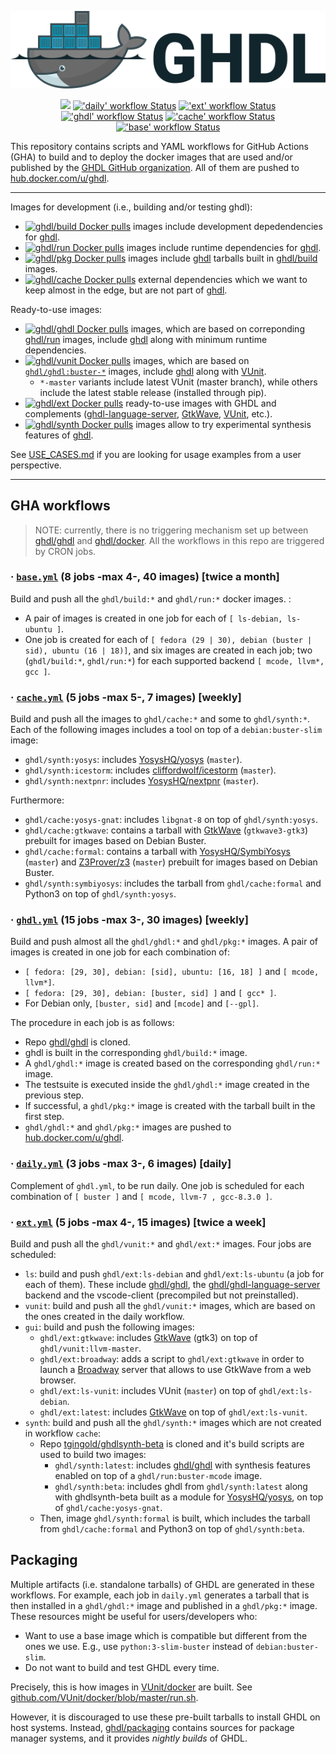 <p align="center">
  <img src="./logo.png"/>
</p>

<p align="center">
<!--
  <a title="Read the Docs" href="http://ghdl.readthedocs.io"><img src="https://img.shields.io/readthedocs/ghdl.svg?longCache=true&style=flat-square&logo=read-the-docs&logoColor=e8ecef"></a><!--
  -->
  <a title="Join the chat at https://gitter.im/ghdl1/Lobby" href="https://gitter.im/ghdl1/Lobby?utm_source=badge&utm_medium=badge&utm_campaign=pr-badge&utm_content=badge"><img src="https://img.shields.io/badge/chat-on%20gitter-4db797.svg?longCache=true&style=flat-square&logo=gitter&logoColor=e8ecef"></a><!--
  -->
  <a title="'daily' workflow Status" href="https://github.com/ghdl/docker/actions"><img alt="'daily' workflow Status" src="https://github.com/ghdl/docker/workflows/daily/badge.svg"></a><!--
  -->
  <a title="'ext' workflow Status" href="https://github.com/ghdl/docker/actions"><img alt="'ext' workflow Status" src="https://github.com/ghdl/docker/workflows/ext/badge.svg"></a><!--
  -->
  <a title="'ghdl' workflow Status" href="https://github.com/ghdl/docker/actions"><img alt="'ghdl' workflow Status" src="https://github.com/ghdl/docker/workflows/ghdl/badge.svg"></a><!--
  -->
  <a title="'cache' workflow Status" href="https://github.com/ghdl/docker/actions"><img alt="'cache' workflow Status" src="https://github.com/ghdl/docker/workflows/cache/badge.svg"></a><!--
  -->
  <a title="'base' workflow Status" href="https://github.com/ghdl/docker/actions"><img alt="'base' workflow Status" src="https://github.com/ghdl/docker/workflows/base/badge.svg"></a><!--
  -->
</p>

This repository contains scripts and YAML workflows for GitHub Actions (GHA) to build and to deploy the docker images that are used and/or published by the [GHDL GitHub organization](https://github.com/ghdl). All of them are pushed to [hub.docker.com/u/ghdl](https://cloud.docker.com/u/ghdl/repository/list).

----

Images for development (i.e., building and/or testing ghdl):

- [![ghdl/build Docker pulls](https://img.shields.io/docker/pulls/ghdl/build?label=ghdl%2Fbuild&style=flat-square)](https://hub.docker.com/r/ghdl/build) images include development depedendencies for [ghdl](https://github.com/ghdl/ghdl).
- [![ghdl/run Docker pulls](https://img.shields.io/docker/pulls/ghdl/run?label=ghdl%2Frun&style=flat-square)](https://hub.docker.com/r/ghdl/run) images include runtime dependencies for [ghdl](https://github.com/ghdl/ghdl).
- [![ghdl/pkg Docker pulls](https://img.shields.io/docker/pulls/ghdl/pkg?label=ghdl%2Fpkg&style=flat-square)](https://hub.docker.com/r/ghdl/pkg) images include [ghdl](https://github.com/ghdl/ghdl) tarballs built in [ghdl/build](https://hub.docker.com/r/ghdl/build/tags) images.
- [![ghdl/cache Docker pulls](https://img.shields.io/docker/pulls/ghdl/cache?label=ghdl%2Fcache&style=flat-square)](https://hub.docker.com/r/ghdl/cache) external dependencies which we want to keep almost in the edge, but are not part of [ghdl](https://github.com/ghdl/ghdl).

Ready-to-use images:

- [![ghdl/ghdl Docker pulls](https://img.shields.io/docker/pulls/ghdl/ghdl?label=ghdl%2Fghdl&style=flat-square)](https://hub.docker.com/r/ghdl/ghdl) images, which are based on correponding [ghdl/run](https://hub.docker.com/r/ghdl/run/tags) images, include [ghdl](https://github.com/ghdl/ghdl) along with minimum runtime dependencies.
- [![ghdl/vunit Docker pulls](https://img.shields.io/docker/pulls/ghdl/vunit?label=ghdl%2Fvunit&style=flat-square)](https://hub.docker.com/r/ghdl/vunit) images, which are based on [`ghdl/ghdl:buster-*`](https://hub.docker.com/r/ghdl/ghdl/tags) images, include [ghdl](https://github.com/ghdl/ghdl) along with [VUnit](https://vunit.github.io/).
  - `*-master` variants include latest VUnit (master branch), while others include the latest stable release (installed through pip).
- [![ghdl/ext Docker pulls](https://img.shields.io/docker/pulls/ghdl/ext?label=ghdl%2Fext&style=flat-square)](https://hub.docker.com/r/ghdl/ext/tags) ready-to-use images with GHDL and complements ([ghdl-language-server](https://github.com/ghdl/ghdl-language-server), [GtkWave](http://gtkwave.sourceforge.net/), [VUnit](https://vunit.github.io/), etc.).
- [![ghdl/synth Docker pulls](https://img.shields.io/docker/pulls/ghdl/synth?label=ghdl%2Fsynth&style=flat-square)](https://hub.docker.com/r/ghdl/synth) images allow to try experimental synthesis features of [ghdl](https://github.com/ghdl/ghdl).

See [USE_CASES.md](./USE_CASES.md) if you are looking for usage examples from a user perspective.

----

## GHA workflows

> NOTE: currently, there is no triggering mechanism set up between [ghdl/ghdl](https://github.com/ghdl/ghdl) and [ghdl/docker](https://github.com/ghdl/docker). All the workflows in this repo are triggered by CRON jobs.

### · [`base.yml`](.github/workflows/base.yml) (8 jobs -max 4-, 40 images) [twice a month]

Build and push all the `ghdl/build:*` and `ghdl/run:*` docker images. :

- A pair of images is created in one job for each of `[ ls-debian, ls-ubuntu ]`.
- One job is created for each of `[ fedora (29 | 30), debian (buster | sid), ubuntu (16 | 18)]`, and six images are created in each job; two (`ghdl/build:*`, `ghdl/run:*`) for each supported backend `[ mcode, llvm*, gcc ]`.

### · [`cache.yml`](.github/workflows/cache.yml) (5 jobs -max 5-, 7 images) [weekly]

Build and push all the images to `ghdl/cache:*` and some to `ghdl/synth:*`. Each of the following images includes a tool on top of a `debian:buster-slim` image:

- `ghdl/synth:yosys`: includes [YosysHQ/yosys](https://github.com/YosysHQ/yosys) (`master`).
- `ghdl/synth:icestorm`: includes [cliffordwolf/icestorm](https://github.com/cliffordwolf/icestorm) (`master`).
- `ghdl/synth:nextpnr`: includes [YosysHQ/nextpnr](https://github.com/YosysHQ/nextpnr) (`master`).

Furthermore:

- `ghdl/cache:yosys-gnat`: includes `libgnat-8` on top of `ghdl/synth:yosys`.
- `ghdl/cache:gtkwave`: contains a tarball with [GtkWave](http://gtkwave.sourceforge.net/) (`gtkwave3-gtk3`) prebuilt for images based on Debian Buster.
- `ghdl/cache:formal`: contains a tarball with [YosysHQ/SymbiYosys](https://github.com/YosysHQ/SymbiYosys) (`master`) and [Z3Prover/z3](https://github.com/Z3Prover/z3) (`master`) prebuilt for images based on Debian Buster.
- `ghdl/synth:symbiyosys`: includes the tarball from `ghdl/cache:formal` and Python3 on top of `ghdl/synth:yosys`.

### · [`ghdl.yml`](.github/workflows/ghdl.yml) (15 jobs -max 3-, 30 images) [weekly]

Build and push almost all the `ghdl/ghdl:*` and `ghdl/pkg:*` images. A pair of images is created in one job for each combination of:

- `[ fedora: [29, 30], debian: [sid], ubuntu: [16, 18] ]` and `[ mcode, llvm*]`.
- `[ fedora: [29, 30], debian: [buster, sid] ]` and `[ gcc* ]`.
- For Debian only, `[buster, sid]` and `[mcode]` and `[--gpl]`.

The procedure in each job is as follows:

- Repo [ghdl/ghdl](https://github.com/ghdl/ghdl) is cloned.
- ghdl is built in the corresponding `ghdl/build:*` image.
- A `ghdl/ghdl:*` image is created based on the corresponding `ghdl/run:*` image.
- The testsuite is executed inside the `ghdl/ghdl:*` image created in the previous step.
- If successful, a `ghdl/pkg:*` image is created with the tarball built in the first step.
- `ghdl/ghdl:*` and `ghdl/pkg:*` images are pushed to [hub.docker.com/u/ghdl](https://cloud.docker.com/u/ghdl/repository/list).

### · [`daily.yml`](.github/workflows/daily.yml) (3 jobs -max 3-, 6 images) [daily]

Complement of `ghdl.yml`, to be run daily. One job is scheduled for each combination of `[ buster ]` and `[ mcode, llvm-7 , gcc-8.3.0 ]`.

### · [`ext.yml`](.github/workflows/ext.yml) (5 jobs -max 4-, 15 images) [twice a week]

Build and push all the `ghdl/vunit:*` and `ghdl/ext:*` images. Four jobs are scheduled:

- `ls`: build and push `ghdl/ext:ls-debian` and `ghdl/ext:ls-ubuntu` (a job for each of them). These include [ghdl/ghdl](https://github.com/ghdl/ghdl), the [ghdl/ghdl-language-server](https://github.com/ghdl/ghdl-language-server) backend and the vscode-client (precompiled but not preinstalled).
- `vunit`: build and push all the `ghdl/vunit:*` images, which are based on the ones created in the daily workflow.
- `gui`: build and push the following images:
  - `ghdl/ext:gtkwave`: includes [GtkWave](http://gtkwave.sourceforge.net/) (gtk3) on top of `ghdl/vunit:llvm-master`.
  - `ghdl/ext:broadway`: adds a script to `ghdl/ext:gtkwave` in order to launch a [Broadway](https://developer.gnome.org/gtk3/stable/gtk-broadway.html) server that allows to use GtkWave from a web browser.
  - `ghdl/ext:ls-vunit`: includes VUnit (`master`) on top of `ghdl/ext:ls-debian`.
  - `ghdl/ext:latest`: includes [GtkWave](http://gtkwave.sourceforge.net/) on top of `ghdl/ext:ls-vunit`.
- `synth`: build and push all the `ghdl/synth:*` images which are not created in workflow `cache`:
  - Repo [tgingold/ghdlsynth-beta](https://github.com/tgingold/ghdlsynth-beta) is cloned and it's build scripts are used to build two images:
    - `ghdl/synth:latest`: includes [ghdl/ghdl](https://github.com/ghdl/ghdl) with synthesis features enabled on top of a `ghdl/run:buster-mcode` image.
    - `ghdl/synth:beta`: includes ghdl from `ghdl/synth:latest` along with ghdlsynth-beta built as a module for [YosysHQ/yosys](https://github.com/YosysHQ/yosys), on top of `ghdl/cache:yosys-gnat`.
  - Then, image `ghdl/synth:formal` is built, which includes the tarball from `ghdl/cache:formal` and Python3 on top of `ghdl/synth:beta`.

## Packaging

Multiple artifacts (i.e. standalone tarballs) of GHDL are generated in these workflows. For example, each job in `daily.yml` generates a tarball that is then installed in a `ghdl/ghdl:*` image and published in a `ghdl/pkg:*` image. These resources might be useful for users/developers who:

- Want to use a base image which is compatible but different from the ones we use. E.g., use `python:3-slim-buster` instead of `debian:buster-slim`.
- Do not want to build and test GHDL every time.

Precisely, this is how images in [VUnit/docker](https://github.com/VUnit/docker/) are built. See [github.com/VUnit/docker/blob/master/run.sh](https://github.com/VUnit/docker/blob/e6cb236d021b42f44640fd0e7b83c0dc4ff22144/run.sh#L36-L54).

However, it is discouraged to use these pre-built tarballs to install GHDL on host systems. Instead, [ghdl/packaging](https://github.com/ghdl/packaging) contains sources for package manager systems, and it provides *nightly builds* of GHDL.
